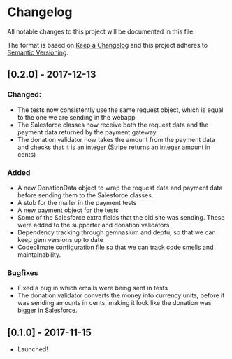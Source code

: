 # Changelog
All notable changes to this project will be documented in this file.

The format is based on [Keep a Changelog](http://keepachangelog.com/en/1.0.0/)
and this project adheres to [Semantic Versioning](http://semver.org/spec/v2.0.0.html).


## [0.2.0] - 2017-12-13
### Changed:
* The tests now consistently use the same request object, which is equal to the one we are sending in the webapp
* The Salesforce classes now receive both the request data and the payment data returned by the payment gateway.
* The donation validator now takes the amount from the payment data and checks that it is an integer (Stripe returns an integer amount in cents)

### Added
* A new DonationData object to wrap the request data and payment data before sending them to the Salesforce classes.
* A stub for the mailer in the payment tests
* A new payment object for the tests
* Some of the Salesforce extra fields that the old site was sending. These were added to the supporter and donation validators
* Dependency tracking through gemnasium and depfu, so that we can keep gem versions up to date
* Codeclimate configuration file so that we can track code smells and maintainability.

### Bugfixes
* Fixed a bug in which emails were being sent in tests
* The donation validator converts the money into currency units, before it was sending amounts in cents, making it look like the donation was bigger in Salesforce.


## [0.1.0] - 2017-11-15

- Launched!
